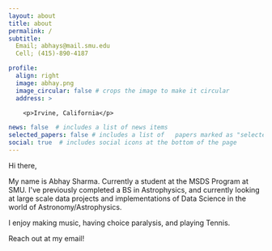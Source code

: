 ```yaml
---
layout: about
title: about
permalink: /
subtitle: 
  Email; abhays@mail.smu.edu   
  Cell; (415)-890-4187‬

profile:
  align: right
  image: abhay.png
  image_circular: false # crops the image to make it circular
  address: >

    <p>Irvine, California</p>

news: false  # includes a list of news items
selected_papers: false # includes a list of   papers marked as "selected={true}"
social: true  # includes social icons at the bottom of the page
---
```


Hi there,

My name is Abhay Sharma. Currently a student at the MSDS Program at SMU. I've previously completed a BS in Astrophysics, and currently looking at large scale data projects and implementations of Data Science in the world of Astronomy/Astrophysics. 

I enjoy making music, having choice paralysis, and playing Tennis. 

Reach out at my email!
